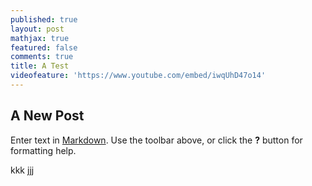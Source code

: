 ```yaml
---
published: true
layout: post
mathjax: true
featured: false
comments: true
title: A Test
videofeature: 'https://www.youtube.com/embed/iwqUhD47o14'
---
```

## A New Post

Enter text in [Markdown](http://daringfireball.net/projects/markdown/). Use the toolbar above, or click the **?** button for formatting help.

kkk jjj
